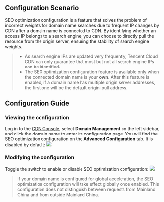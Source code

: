 ## Configuration Scenario
SEO optimization configuration is a feature that solves the problem of incorrect weights for domain name searches due to frequent IP changes by CDN after a domain name is connected to CDN. By identifying whether an access IP belongs to a search engine, you can choose to directly pull the resource from the origin server, ensuring the stability of search engine weights.

>
> - As search engine IPs are updated very frequently, Tencent Cloud CDN can only guarantee that most but not all search engine IPs can be identified.
> - The SEO optimization configuration feature is available only when the connected domain name is your **own**. After this feature is enabled, if a domain name has multiple origin server addresses, the first one will be the default origin-pull address.

## Configuration Guide

### Viewing the configuration

Log in to the [CDN Console](https://console.cloud.tencent.com/cdn), select **Domain Management** on the left sidebar, and click the domain name to enter its configuration page. You will find the SEO optimization configuration on the **Advanced Configuration** tab. It is disabled by default:
![](https://main.qcloudimg.com/raw/44f35a715f922cda12191d50e1cfc723.png)

### Modifying the configuration
Toggle the switch to enable or disable SEO optimization configuration:
![](https://main.qcloudimg.com/raw/8ea737dbd456397286f3ef8ff965aaf2.png)

>  If your domain name is configured for global acceleration, the SEO optimization configuration will take effect globally once enabled. This configuration does not distinguish between requests from Mainland China and from outside Mainland China.

